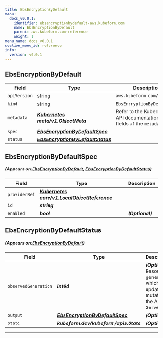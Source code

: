 ```yaml
---
title: EbsEncryptionByDefault
menu:
  docs_v0.0.1:
    identifier: ebsencryptionbydefault-aws.kubeform.com
    name: EbsEncryptionByDefault
    parent: aws.kubeform.com-reference
    weight: 1
menu_name: docs_v0.0.1
section_menu_id: reference
info:
  version: v0.0.1
---
```


## EbsEncryptionByDefault
| Field | Type | Description |
| ------ | ----- | ----------- |
| `apiVersion` | string | `aws.kubeform.com/v1alpha1` |
|    `kind` | string | `EbsEncryptionByDefault` |
| `metadata` | ***[Kubernetes meta/v1.ObjectMeta](https://kubernetes.io/docs/reference/generated/kubernetes-api/v1.13/#objectmeta-v1-meta)***|Refer to the Kubernetes API documentation for the fields of the `metadata` field.|
| `spec` | ***[EbsEncryptionByDefaultSpec](#EbsEncryptionByDefaultSpec)***||
| `status` | ***[EbsEncryptionByDefaultStatus](#EbsEncryptionByDefaultStatus)***||
## EbsEncryptionByDefaultSpec
##### (Appears on:[EbsEncryptionByDefault](#EbsEncryptionByDefault), [EbsEncryptionByDefaultStatus](#EbsEncryptionByDefaultStatus))
| Field | Type | Description |
| ------ | ----- | ----------- |
| `providerRef` | ***[Kubernetes core/v1.LocalObjectReference](https://kubernetes.io/docs/reference/generated/kubernetes-api/v1.13/#localobjectreference-v1-core)***||
| `id` | ***string***||
| `enabled` | ***bool***| ***(Optional)*** |
## EbsEncryptionByDefaultStatus
##### (Appears on:[EbsEncryptionByDefault](#EbsEncryptionByDefault))
| Field | Type | Description |
| ------ | ----- | ----------- |
| `observedGeneration` | ***int64***| ***(Optional)*** Resource generation, which is updated on mutation by the API Server.|
| `output` | ***[EbsEncryptionByDefaultSpec](#EbsEncryptionByDefaultSpec)***| ***(Optional)*** |
| `state` | ***kubeform.dev/kubeform/apis.State***| ***(Optional)*** |
---
